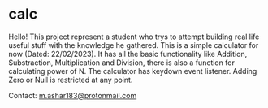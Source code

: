 # calc
Hello!
This project represent a student who trys to attempt building real life useful stuff with the knowledge he gathered.
This is a simple calculator for now (Dated: 22/02/2023).
It has all the basic functionality like Addition, Substraction, Multiplication and Division, there is also a function for calculating power of N.
The calculator has keydown event listener.
Adding Zero or Null is restricted at any point.

Contact: m.ashar183@protonmail.com
